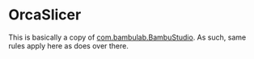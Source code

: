 # OrcaSlicer

This is basically a copy of [com.bambulab.BambuStudio](https://github.com/flathub/com.bambulab.BambuStudio). As such, same rules apply here as does over there.
